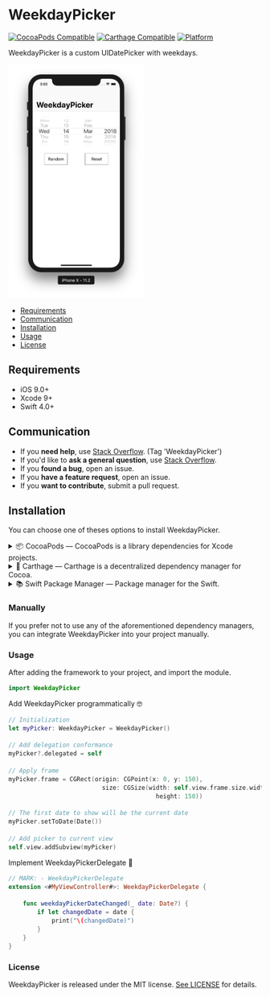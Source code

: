 # WeekdayPicker

[![CocoaPods Compatible](https://img.shields.io/cocoapods/v/WeekdayPicker.svg)](https://img.shields.io/cocoapods/v/WeekdayPicker.svg)
[![Carthage Compatible](https://img.shields.io/badge/Carthage-compatible-4BC51D.svg?style=flat)](https://github.com/Carthage/Carthage)
[![Platform](https://img.shields.io/cocoapods/p/WeekdayPicker.svg?style=flat)](https://WeekdayPicker.github.io/WeekdayPicker)

WeekdayPicker is a custom UIDatePicker with weekdays.

<img src="https://github.com/Maximelc/WeekdayPicker/blob/master/Assets/DemoExample.png" alt="Demo example" width="270" height="464">

- [Requirements](#requirements)
- [Communication](#communication)
- [Installation](#installation)
- [Usage](#usage)
- [License](#license)

## Requirements

- iOS 9.0+
- Xcode 9+
- Swift 4.0+

## Communication

- If you **need help**, use [Stack Overflow](http://stackoverflow.com/questions/tagged/WeekdayPicker). (Tag 'WeekdayPicker')
- If you'd like to **ask a general question**, use [Stack Overflow](http://stackoverflow.com/questions/tagged/WeekdayPicker).
- If you **found a bug**, open an issue.
- If you **have a feature request**, open an issue.
- If you **want to contribute**, submit a pull request.

## Installation

You can choose one of theses options to install WeekdayPicker.

<details>
<summary>📦 CocoaPods — CocoaPods is a library dependencies for Xcode projects.</summary>
[CocoaPods Installation](https://guides.cocoapods.org/using/getting-started.html#getting-started)

To integrate WeekdayPicker into your Xcode project using CocoaPods, specify it in your `Podfile`:

```ruby
source 'https://github.com/CocoaPods/Specs.git'
platform :ios, '9.0'
use_frameworks!

target '<Your Target Name>' do
    pod 'WeekdayPicker', '~> 1.0'
end
```

Then, run the following command:

```bash
$ pod install
```
</details>

<details>
<summary>💉 Carthage — Carthage is a decentralized dependency manager for Cocoa.</summary>
[Carthage](https://github.com/Carthage/Carthage) is a decentralized dependency manager that builds your dependencies and provides you with binary frameworks.

You can install Carthage with [Homebrew](http://brew.sh/) using the following command:

```bash
$ brew update
$ brew install carthage
```

To integrate WeekdayPicker into your Xcode project using Carthage, specify it in your `Cartfile`:

```ogdl
github "WeekdayPicker/WeekdayPicker" ~> 4.7
```

Run `carthage update` to build the framework and drag the built `WeekdayPicker.framework` into your Xcode project.
</details>

<details>
<summary>📚 Swift Package Manager — Package manager for the Swift.</summary>

The [Swift Package Manager](https://swift.org/package-manager/) is a tool for automating the distribution of Swift code and is integrated into the `swift` compiler. It is in early development, but WeekdayPicker does support its use on supported platforms.

Once you have your Swift package set up, adding WeekdayPicker as a dependency is as easy as adding it to the `dependencies` value of your `Package.swift`.

```swift
dependencies: [
    .package(url: "https://github.com/Maximelc/WeekdayPicker.git", from: "1.0.0")
]
```
</details>

### Manually

If you prefer not to use any of the aforementioned dependency managers, you can integrate WeekdayPicker into your project manually.

### Usage

After adding the framework to your project, and import the module.
```swift
import WeekdayPicker
```

Add WeekdayPicker programmatically 🤓
```swift
// Initialization
let myPicker: WeekdayPicker = WeekdayPicker()

// Add delegation conformance
myPicker?.delegated = self

// Apply frame
myPicker.frame = CGRect(origin: CGPoint(x: 0, y: 150),
                          size: CGSize(width: self.view.frame.size.width,
                                         height: 150))        

// The first date to show will be the current date
myPicker.setToDate(Date())

// Add picker to current view
self.view.addSubview(myPicker)
```

Implement WeekdayPickerDelegate 🤝
```swift
// MARK: - WeekdayPickerDelegate
extension <#MyViewController#>: WeekdayPickerDelegate {

    func weekdayPickerDateChanged(_ date: Date?) {
        if let changedDate = date {
            print("\(changedDate)")
        }
    }
}
```

### License

WeekdayPicker is released under the MIT license. [See LICENSE](https://github.com/Maximelc/WeekdayPicker/blob/master/LICENSE) for details.
